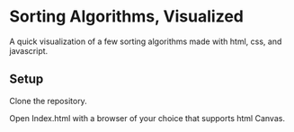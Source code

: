 # Sorting Algorithms, Visualized

A quick visualization of a few sorting algorithms made with html, css, and javascript.

## Setup

Clone the repository.

Open Index.html with a browser of your choice that supports html Canvas.
